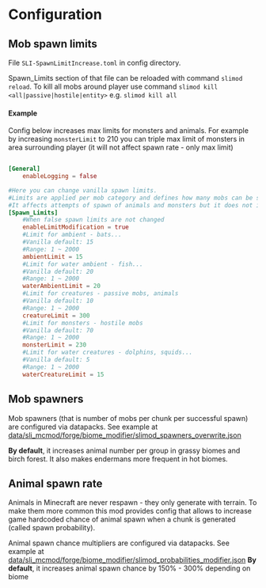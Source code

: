 Configuration
====

## Mob spawn limits

File `SLI-SpawnLimitIncrease.toml` in config directory.

Spawn_Limits section of that file can be reloaded with command `slimod reload`. 
To kill all mobs around player use command `slimod kill <all|passive|hostile|entity>` e.g. `slimod kill all`

#### Example

Config below increases max limits for monsters and animals. 
For example by increasing `monsterLimit` to 210 you can triple max limit of monsters in area surrounding player (it will not affect spawn rate - only max limit)

```toml

[General]
    enableLogging = false

#Here you can change vanilla spawn limits. 
#Limits are applied per mob category and defines how many mobs can be spawned in certain area. 
#It affects attempts of spawn of animals and monsters but it does not increase spawn rate
[Spawn_Limits]
	#When false spawn limits are not changed
	enableLimitModification = true
	#Limit for ambient - bats...
	#Vanilla default: 15
	#Range: 1 ~ 2000
	ambientLimit = 15
	#Limit for water ambient - fish...
	#Vanilla default: 20
	#Range: 1 ~ 2000
	waterAmbientLimit = 20
	#Limit for creatures - passive mobs, animals
	#Vanilla default: 10
	#Range: 1 ~ 2000
	creatureLimit = 300
	#Limit for monsters - hostile mobs
	#Vanilla default: 70
	#Range: 1 ~ 2000
	monsterLimit = 230
	#Limit for water creatures - dolphins, squids...
	#Vanilla default: 5
	#Range: 1 ~ 2000
	waterCreatureLimit = 15

```

## Mob spawners

Mob spawners (that is number of mobs per chunk per successful spawn) are configured via datapacks. 
See example at [data/sli_mcmod/forge/biome_modifier/slimod_spawners_overwrite.json](src/main/resources/data/sli_mcmod/forge/biome_modifier/slimod_spawners_overwrite.json)


**By default**, it increases animal number per group in grassy biomes and birch forest. It also makes endermans more frequent in hot biomes.


## Animal spawn rate

Animals in Minecraft are never respawn - they only generate with terrain. 
To make them more common this mod provides config that allows to increase game hardcoded chance of animal spawn when a chunk is generated (called spawn probability).


Animal spawn chance multipliers are configured via datapacks. 
See example at [data/sli_mcmod/forge/biome_modifier/slimod_probabilities_modifier.json](src/main/resources/data/sli_mcmod/forge/biome_modifier/slimod_probabilities_modifier.json)
**By default**, it increases animal spawn chance by 150% - 300% depending on biome

